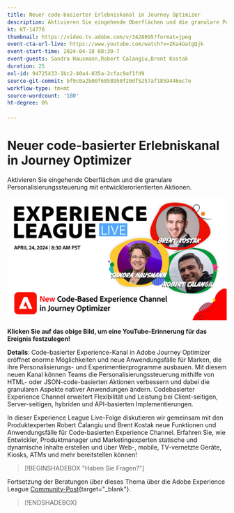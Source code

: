 ```yaml
---
title: Neuer code-basierter Erlebniskanal in Journey Optimizer
description: Aktivieren Sie eingehende Oberflächen und die granulare Personalisierungssteuerung mit entwicklerorientierten Aktionen.
kt: KT-14776
thumbnail: https://video.tv.adobe.com/v/3428095?format=jpeg
event-cta-url-live: https://www.youtube.com/watch?v=ZKa4OatgQjk
event-start-time: 2024-04-18 08:30-7
event-guests: Sandra Hausmann,Robert Calangiu,Brent Kostak
duration: 25
exl-id: 94725433-1bc2-40a4-835a-2cfac9af1fd9
source-git-commit: bf9c0a2b00f6858950f20df5257af1859446ec7e
workflow-type: tm+mt
source-wordcount: '180'
ht-degree: 0%

---
```


# Neuer code-basierter Erlebniskanal in Journey Optimizer

Aktivieren Sie eingehende Oberflächen und die granulare Personalisierungssteuerung mit entwicklerorientierten Aktionen.

[![L LIVE 17. Januar 2024](assets/WebBanner-Apr24-2024.jpg)](https://www.youtube.com/watch?v=ZKa4OatgQjk)

**Klicken Sie auf das obige Bild, um eine YouTube-Erinnerung für das Ereignis festzulegen!**

**Details**: Code-basierter Experience-Kanal in Adobe Journey Optimizer eröffnet enorme Möglichkeiten und neue Anwendungsfälle für Marken, die ihre Personalisierungs- und Experimentierprogramme ausbauen. Mit diesem neuen Kanal können Teams die Personalisierungssteuerung mithilfe von HTML- oder JSON-code-basierten Aktionen verbessern und dabei die granularen Aspekte nativer Anwendungen ändern. Codebasierter Experience Channel erweitert Flexibilität und Leistung bei Client-seitigen, Server-seitigen, hybriden und API-basierten Implementierungen.

In dieser Experience League Live-Folge diskutieren wir gemeinsam mit den Produktexperten Robert Calangiu und Brent Kostak neue Funktionen und Anwendungsfälle für Code-basierten Experience Channel. Erfahren Sie, wie Entwickler, Produktmanager und Marketingexperten statische und dynamische Inhalte erstellen und über Web-, mobile, TV-vernetzte Geräte, Kiosks, ATMs und mehr bereitstellen können!

>[!BEGINSHADEBOX &quot;Haben Sie Fragen?&quot;]

Fortsetzung der Beratungen über dieses Thema über die Adobe Experience League [Community-Post](https://experienceleaguecommunities.adobe.com/t5/journey-optimizer-discussions/experience-league-live-post-session-discussion-new-code-based/m-p/668305#M205){target="_blank"}.

>[!ENDSHADEBOX]

